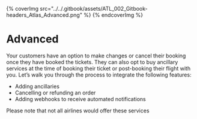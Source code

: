 

{% coverImg src="../../.gitbook/assets/ATL_002_Gitbook-headers_Atlas_Advanced.png" %}
{% endcoverImg %}


# Advanced

Your customers have an option to make changes or cancel their booking once they have booked the tickets. They can also opt to buy ancillary services at the time of booking their ticket or post-booking their flight with you. Let’s walk you through the process to integrate the following features:

* Adding ancillaries
* Cancelling or refunding an order
* Adding webhooks to receive automated notifications

Please note that not all airlines would offer these services

